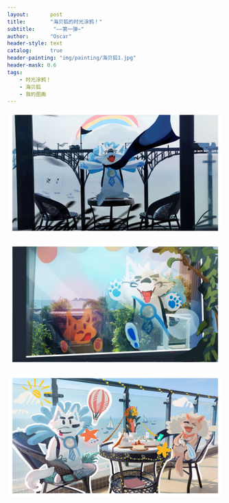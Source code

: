 ```yaml
---
layout:       post
title:        "海贝狐的时光涂鸦！"
subtitle:      "——第一弹~"
author:       "Oscar"
header-style: text
catalog:      true
header-painting: "img/painting/海贝狐1.jpg"
header-mask: 0.6
tags:
    - 时光涂鸦！
    - 海贝狐
    - 我的图画
---
```

 
 ![painting](https://github.com/Oscar3tr/oscar3tr.github.io/blob/master/img/painting/%E6%B5%B7%E8%B4%9D%E7%8B%901.jpg)
 
 ![painting](https://github.com/Oscar3tr/oscar3tr.github.io/blob/master/img/painting/%E6%B5%B7%E8%B4%9D%E7%8B%902.jpg)
 
 ![painting](https://github.com/Oscar3tr/oscar3tr.github.io/blob/master/img/painting/%E6%B5%B7%E8%B4%9D%E7%8B%903.jpg)
